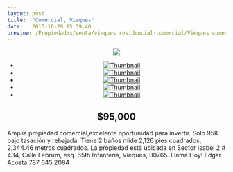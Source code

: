 ```yaml
---
layout: post
title:  "Comercial, Vieques"
date:   2015-10-29 15:39:40
preview: /Propiedades/venta/vieques residencial-comercial/Vieques comercial/1.jpg
---
```


<center>
	<div class="mainImg">
		<img src="/Edweb/Propiedades/venta/vieques residencial-comercial/Vieques comercial/1.jpg" class="custom">
	</div>
	<!--aqui comienza las fotos pequeñas -->
	<ul class="thumbnails">
	  <li>
	    <a href="/Edweb/Propiedades/venta/vieques residencial-comercial/Vieques comercial/1.jpg">
	      <img class="tumbnails" src="/Edweb/Propiedades/venta/vieques residencial-comercial/Vieques comercial/1.jpg" alt="Thumbnail">
	    </a>
	  </li>
	  <li>
	    <a href="/Edweb/Propiedades/venta/vieques residencial-comercial/Vieques comercial/2.jpg">
	      <img class="tumbnails" src="/Edweb/Propiedades/venta/vieques residencial-comercial/Vieques comercial/2.jpg" alt="Thumbnail">
	    </a>
	  </li>
	  <li>
	    <a href="/Edweb/Propiedades/venta/vieques residencial-comercial/Vieques comercial/pr3.jpg">
	      <img class="tumbnails" src="/Edweb/Propiedades/venta/vieques residencial-comercial/Vieques comercial/pr3.jpg" alt="Thumbnail">
	    </a>
	  </li>
	  <li>
	    <a href="/Edweb/Propiedades/venta/vieques residencial-comercial/Vieques comercial/pr4.jpg">
	      <img class="tumbnails" src="/Edweb/Propiedades/venta/vieques residencial-comercial/Vieques comercial/pr4.jpg" alt="Thumbnail">
	    </a>
	  </li>
	  <li>
	    <a href="/Edweb/Propiedades/venta/vieques residencial-comercial/Vieques comercial/pr1.jpg">
	      <img class="tumbnails" src="/Edweb/Propiedades/venta/vieques residencial-comercial/Vieques comercial/pr1.jpg" alt="Thumbnail">
	    </a>
	  </li>
	</ul>
	<script src="https://ajax.googleapis.com/ajax/libs/jquery/1.9.1/jquery.min.js"></script>
	<script type="text/javascript" src="/Edweb/js/jquery.simpleGal.js"></script>
	<script>
		$(document).ready(function () {
			$('.thumbnails').simpleGal({
				mainImage: '.custom'
			});
		});
	</script>
</center>

<center><h2>$95,000</h2></center>

Amplia propiedad comercial,excelente oportunidad para invertir. Solo 95K bajo tasación y rebajada. Tiene 2 baños mide 2,126 pies cuadrados, 2,344.46 metros cuadrados. La propiedad está ubicada en Sector Isabel 2 # 434, Calle Lebrum, esq. 65th Infantería, Vieques, 00765. Llama Hoy! Edgar Acosta 787 645 2084
